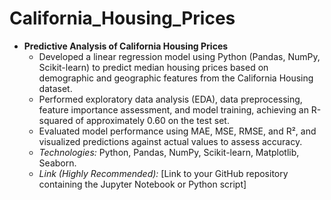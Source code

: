 # California_Housing_Prices

* **Predictive Analysis of California Housing Prices**
    * Developed a linear regression model using Python (Pandas, NumPy, Scikit-learn) to predict median housing prices based on demographic and geographic features from the California Housing dataset.
    * Performed exploratory data analysis (EDA), data preprocessing, feature importance assessment, and model training, achieving an R-squared of approximately 0.60 on the test set.
    * Evaluated model performance using MAE, MSE, RMSE, and R², and visualized predictions against actual values to assess accuracy.
    * *Technologies:* Python, Pandas, NumPy, Scikit-learn, Matplotlib, Seaborn.
    * *Link (Highly Recommended):* \[Link to your GitHub repository containing the Jupyter Notebook or Python script]


